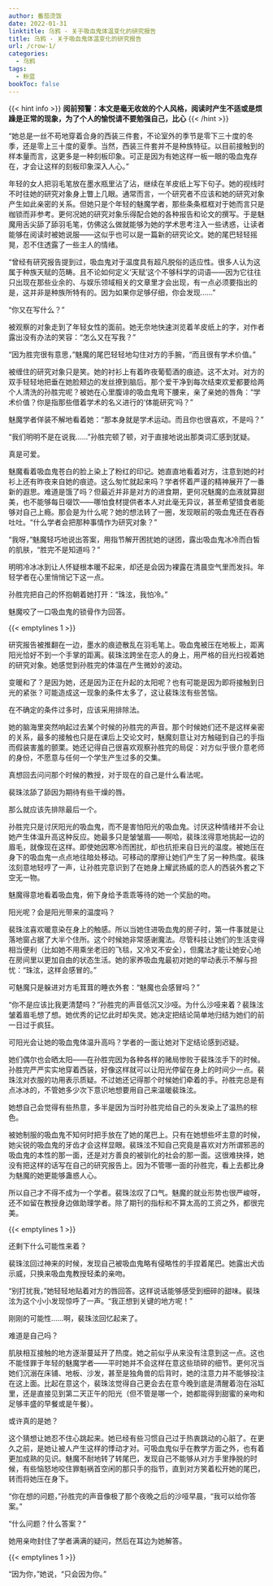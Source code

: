 ```yaml
---
author: 番茄烫饭
date: 2022-01-31
linktitle: 乌鸦 - 关于吸血鬼体温变化的研究报告
title: 乌鸦 - 关于吸血鬼体温变化的研究报告
url: /crow-1/
categories:
  - 乌鸦
tags:
  - 粉蓝
bookToc: false
---
```


{{< hint info >}}
**阅前预警：本文是毫无收敛的个人风格，阅读时产生不适或是烦躁是正常的现象，为了个人的愉悦请不要勉强自己，比心**
{{< /hint >}}

<!--more-->

“她总是一丝不苟地穿着合身的西装三件套，不论室外的季节是零下三十度的冬季，还是零上三十度的夏季。当然，西装三件套并不是种族特征。以目前接触到的样本量而言，这更多是一种刻板印象。可正是因为有她这样一板一眼的吸血鬼存在，才会让这样的刻板印象深入人心。”

年轻的女人把羽毛笔放在墨水瓶里沾了沾，继续在羊皮纸上写下句子。她的视线时不时往她的研究对象身上瞥上几眼。通常而言，一个研究者不应该和她的研究对象产生如此亲密的关系。但她只是个年轻的魅魔学者，那些条条框框对于她而言只是枷锁而非参考。更何况她的研究对象乐得配合她的各种报告和论文的撰写。于是魅魔用舌尖舔了舔羽毛笔，仿佛这么做就能够为她的学术思考注入一些诱惑，让读者能够在阅读时被她说服——这似乎也可以是一篇新的研究论文。她的尾巴轻轻摇晃，忍不住透露了一些主人的情绪。

“曾经有研究报告提到过，吸血鬼对于温度具有超凡脱俗的适应性。很多人认为这属于种族天赋的范畴。且不论如何定义‘天赋’这个不够科学的词语——因为它往往只出现在那些业余的、与娱乐领域相关的文章里才会出现，有一点必须要指出的是，这并非是种族所特有的。因为如果你足够仔细，你会发现……”

“你又在写什么？”

被观察的对象走到了年轻女性的面前。她无奈地快速浏览着羊皮纸上的字，对作者露出没有办法的笑容：“怎么又在写我？”

“因为胜完很有意思，”魅魔的尾巴轻轻地勾住对方的手腕，“而且很有学术价值。”

被缠住的研究对象只是笑。她的衬衫上有着昨夜葡萄酒的痕迹。这不太对。对方的双手轻轻地把垂在她脸颊边的发丝撩到脑后。那个爱干净到每次结束欢爱都要给两个人清洗的孙胜完呢？被她在心里腹诽的吸血鬼弯下腰来，亲了亲她的唇角：“学术价值？你是指那些借着学术的名义进行的‘体能研究’吗？”

魅魔学者佯装不解地看着她：“那本身就是学术运动。而且你也很喜欢，不是吗？”

“我们明明不是在说我……”孙胜完顿了顿，对于直接地说出那类词汇感到犹疑。

真是可爱。

魅魔看着吸血鬼苍白的脸上染上了粉红的印记。她直直地看着对方，注意到她的衬衫上还有昨夜来自她的痕迹。这么匆忙就起来吗？学者怀着严谨的精神展开了一番新的遐思。难道是饿了吗？但最近并非是对方的进食期，更何况魅魔的血液就算甜美，也不能够每日啜饮——哪怕食材提供者本人对此毫无异议，甚至希望猎食者能够对自己上瘾。那会是为什么呢？她的想法转了一圈，发现眼前的吸血鬼还在吞吞吐吐。“什么学者会把那种事情作为研究对象？”

“我呀，”魅魔轻巧地说出答案，用指节解开困扰她的谜团，露出吸血鬼冰冷而白皙的肌肤，“胜完不是知道吗？”

明明冷冰冰到让人怀疑根本暖不起来，却还是会因为裸露在清晨空气里而发抖。年轻学者在心里悄悄记下这一点。

孙胜完把自己的怀抱朝着她打开：“珠泫，我怕冷。”

魅魔咬了一口吸血鬼的锁骨作为回答。

{{< emptylines 1 >}}

研究报告被推翻在一边，墨水的痕迹散乱在羽毛笔上。吸血鬼被压在地板上，距离阳光恰好不到一个手掌的距离。裴珠泫跨坐在恋人的身上，用严格的目光扫视着她的研究对象。她感觉到孙胜完的体温在产生微妙的波动。

变暖和了？是因为她，还是因为正在升起的太阳呢？也有可能是因为即将接触到日光的紧张？可能造成这一现象的条件太多了，这让裴珠泫有些苦恼。

在不确定的条件过多时，应该采用排除法。

她的脑海里突然响起过去某个时候的孙胜完的声音。那个时候她们还不是这样亲密的关系，最多的接触也只是在课后上交论文时，魅魔刻意让对方触碰到自己的手指而假装害羞的颤栗。她还记得自己很喜欢观察孙胜完的局促：对方似乎很介意老师的身份，不愿意与任何一个学生产生过多的交集。

真想回去问问那个时候的教授，对于现在的自己是什么看法呢。

裴珠泫舔了舔因为期待有些干燥的唇。

那么就应该先排除最后一个。

孙胜完只是讨厌阳光的吸血鬼，而不是害怕阳光的吸血鬼。讨厌这种情绪并不会让她产生体温升高这种反应。她最多只是皱皱眉——啊哈，裴珠泫得意地挑起一边的眉毛，就像现在这样。即使她因寒冷而困扰，却也抗拒来自日光的温度。被她压在身下的吸血鬼一点点地往暗处移动。可移动的摩擦让她们产生了另一种热度。裴珠泫刻意地轻哼了一声，让孙胜完意识到了在她身上耀武扬威的恋人的西装外套之下空无一物。

魅魔得意地看着吸血鬼，俯下身给予乖乖等待的她一个奖励的吻。

阳光呢？会是阳光带来的温度吗？

裴珠泫喜欢暖意染在身上的触感。所以当她住进吸血鬼的房子时，第一件事就是让落地窗占据了大半个住所。这个时候她非常感谢魔法。尽管科技让她们的生活变得相当便利（比如她不用乘坐老旧的飞毯，又冷又不安全），但魔法才能让她安心地在房间里以更加自由的状态生活。她的家养吸血鬼最初对她的举动表示不解与担忧：“珠泫，这样会感冒的。”

可魅魔只是躲进对方毛茸茸的睡衣外套：“魅魔也会感冒吗？”

“你不是应该比我更清楚吗？”孙胜完的声音低沉又沙哑。为什么沙哑来着？裴珠泫皱着眉毛想了想。她优秀的记忆此时却失灵。她决定把结论简单地归结为她们的前一日过于疯狂。

可阳光会让她的吸血鬼体温升高吗？学者的一面让她对下定结论感到迟疑。

她们偶尔也会晒太阳——在孙胜完因为各种各样的赌局惨败于裴珠泫手下的时候。孙胜完严严实实地穿着西装，好像这样就可以让阳光停留在身上的时间少一点。裴珠泫对衣服的功用表示质疑。不过她还记得那个时候她们牵着的手。孙胜完总是有点冰冰的，不管她多少次下意识地想要用自己来温暖裴珠泫。

她想自己会觉得有些热意，多半是因为当时孙胜完给自己的头发染上了温热的棕色。

被她制服的吸血鬼不知何时把手放在了她的尾巴上。只有在她想些坏主意的时候，她尖锐的吸血鬼的牙齿才会这样显眼。裴珠泫不知自己究竟是喜欢对方所谓邪恶的吸血鬼的本性的那一面，还是对方善良的被驯化的社会的那一面。这很难抉择，她没有把这样的话写在自己的研究报告上。因为不管哪一面的孙胜完，看上去都比身为魅魔的她更能够蛊惑人心。

所以自己才不得不成为一个学者。裴珠泫叹了口气。魅魔的就业形势也很严峻呀，还不如留在教授身边做助理学者。除了期刊的指标和不算太高的工资之外，都很完美。

{{< emptylines 1 >}}

还剩下什么可能性来着？

裴珠泫回过神来的时候，发现自己被吸血鬼略有侵略性的手捏着尾巴。她露出犬齿示威，只换来吸血鬼教授轻柔的亲吻。

“别打扰我，”她轻轻地贴着对方的唇回答。这样说话能够感受到细碎的甜味。裴珠泫为这个小小发现惊呼了一声。“我正想到关键的地方呢！”

刚刚的可能性……啊，裴珠泫回忆起来了。

难道是自己吗？

肌肤相互接触的地方逐渐蔓延开了热度。她之前似乎从来没有注意到这一点。这也不能怪罪于年轻的魅魔学者——平时她并不会这样在意这些琐碎的细节。更何况当她们沉溺在床铺、地板、沙发，甚至是独角兽的后背时，她的注意力并不能够投注在这上面。比起在意这个，裴珠泫觉得自己更会去在意今晚到底是清醒着泡在浴缸里，还是直接见到第二天正午的阳光（但不管是哪一个，她都能得到甜蜜的亲吻和足够丰盛的早餐或是午餐）。

或许真的是她？

这个猜想让她忍不住心跳起来。她已经有些习惯自己过于热衷跳动的心脏了。在更久之前，是她让被人产生这样的悸动才对。可吸血鬼似乎在教学方面之外，也有着更加成熟的见识。魅魔不耐地转了转尾巴，发现自己不能够从对方手里挣脱的时候，有些恼怒地咬住罪魁祸首空闲的那只手的指节，直到对方笑着松开她的尾巴，转而将她压在身下。

“你在想的问题，”孙胜完的声音像极了那个夜晚之后的沙哑早晨，“我可以给你答案。”

“什么问题？什么答案？”

她用亲吻封住了学者满满的疑问，然后在耳边为她解答。

{{< emptylines 1 >}}

“因为你，”她说，“只会因为你。”

